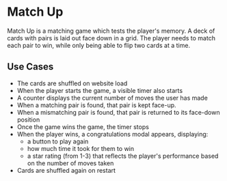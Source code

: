 # Match Up
Match Up is a matching game which tests the player's memory. A deck of cards with pairs is laid out face down in a grid. The player needs to match each pair to win, while only being able to flip two cards at a time.

## Use Cases
- The cards are shuffled on website load
- When the player starts the game, a visible timer also starts
- A counter displays the current number of moves the user has made
- When a matching pair is found, that pair is kept face-up.
- When a mismatching pair is found, that pair is returned to its face-down position
- Once the game wins the game, the timer stops
- When the player wins, a congratulations modal appears, displaying:
    - a button to play again
    - how much time it took for them to win
    - a star rating (from 1-3) that reflects the player's performance based on the number of moves taken
 - Cards are shuffled again on restart
